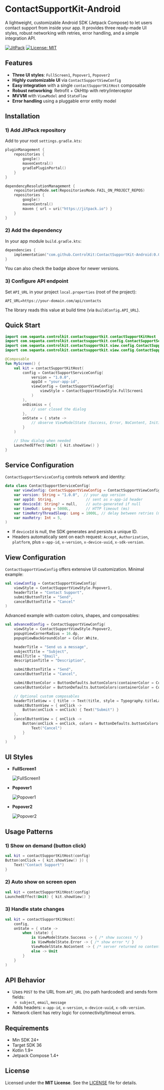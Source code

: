 # ContactSupportKit-Android

A lightweight, customizable Android SDK (Jetpack Compose) to let users contact support from inside your app. It provides three ready-made UI styles, robust networking with retries, error handling, and a simple integration API.

[![JitPack](https://jitpack.io/v/ControlKit/ContactSupportKit-Android.svg)](https://jitpack.io/#ControlKit/ContactSupportKit-Android) [![License: MIT](https://img.shields.io/badge/License-MIT-yellow.svg)](LICENSE)

## Features
- **Three UI styles**: `FullScreen1`, `Popover1`, `Popover2`
- **Highly customizable UI** via `ContactSupportViewConfig`
- **Easy integration** with a single `contactSupportKitHost` composable
- **Robust networking**: Retrofit + OkHttp with retry/interceptor
- **MVVM** with `ViewModel` and `StateFlow`
- **Error handling** using a pluggable error entity model

## Installation

### 1) Add JitPack repository
Add to your root `settings.gradle.kts`:
```kotlin
pluginManagement {
    repositories {
        google()
        mavenCentral()
        gradlePluginPortal()
    }
}

dependencyResolutionManagement {
    repositoriesMode.set(RepositoriesMode.FAIL_ON_PROJECT_REPOS)
    repositories {
        google()
        mavenCentral()
        maven { url = uri("https://jitpack.io") }
    }
}
```

### 2) Add the dependency
In your app module `build.gradle.kts`:
```kotlin
dependencies {
    implementation("com.github.ControlKit:ContactSupportKit-Android:0.0.1")
}
```
You can also check the badge above for newer versions.

### 3) Configure API endpoint
Set `API_URL` in your project `local.properties` (root of the project):
```properties
API_URL=https://your-domain.com/api/contacts
```
The library reads this value at build time (via `BuildConfig.API_URL`).

## Quick Start

```kotlin
import com.sepanta.controlkit.contactsupportkit.contactSupportKitHost
import com.sepanta.controlkit.contactsupportkit.config.ContactSupportServiceConfig
import com.sepanta.controlkit.contactsupportkit.view.config.ContactSupportViewConfig
import com.sepanta.controlkit.contactsupportkit.view.config.ContactSupportViewStyle

@Composable
fun MyScreen() {
    val kit = contactSupportKitHost(
        config = ContactSupportServiceConfig(
            version = "1.0.0",
            appId = "your-app-id",
            viewConfig = ContactSupportViewConfig(
                viewStyle = ContactSupportViewStyle.FullScreen1
            )
        ),
        onDismiss = {
            // user closed the dialog
        },
        onState = { state ->
            // observe ViewModelState (Success, Error, NoContent, Initial)
        }
    )

    // Show dialog when needed
    LaunchedEffect(Unit) { kit.showView() }
}
```

## Service Configuration
`ContactSupportServiceConfig` controls network and identity:
```kotlin
data class ContactSupportServiceConfig(
    var viewConfig: ContactSupportViewConfig = ContactSupportViewConfig(),
    var version: String = "1.0.0",  // your app version
    var appId: String,               // sent as x-app-id header
    var deviceId: String? = null,    // auto-generated if null
    var timeOut: Long = 5000L,       // HTTP timeout (ms)
    var timeRetryThreadSleep: Long = 1000L, // delay between retries (ms)
    var maxRetry: Int = 5,
)
```
- If `deviceId` is null, the SDK generates and persists a unique ID.
- Headers automatically sent on each request: `Accept`, `Authorization`, `platform`, plus `x-app-id`, `x-version`, `x-device-uuid`, `x-sdk-version`.

## View Configuration
`ContactSupportViewConfig` offers extensive UI customization. Minimal example:
```kotlin
val viewConfig = ContactSupportViewConfig(
    viewStyle = ContactSupportViewStyle.Popover1,
    headerTitle = "Contact Support",
    submitButtonTitle = "Send",
    cancelButtonTitle = "Cancel"
)
```
Advanced example with custom colors, shapes, and composables:
```kotlin
val advancedConfig = ContactSupportViewConfig(
    viewStyle = ContactSupportViewStyle.Popover2,
    popupViewCornerRadius = 16.dp,
    popupViewBackGroundColor = Color.White,

    headerTitle = "Send us a message",
    subjectTitle = "Subject",
    emailTitle = "Email",
    descriptionTitle = "Description",

    submitButtonTitle = "Send",
    cancelButtonTitle = "Cancel",

    submitButtonColor = ButtonDefaults.buttonColors(containerColor = Color(0xFF1976D2)),
    cancelButtonColor = ButtonDefaults.buttonColors(containerColor = Color.Transparent),

    // Optional custom composables
    headerTitleView = { title -> Text(title, style = Typography.titleLarge) },
    submitButtonView = { onClick ->
        Button(onClick = onClick) { Text("Submit") }
    },
    cancelButtonView = { onClick ->
        Button(onClick = onClick, colors = ButtonDefaults.buttonColors(Color.Transparent)) {
            Text("Cancel")
        }
    }
)
```

## UI Styles
- **FullScreen1**

  ![FullScreen1](docs/images/fullscreen1.png)

- **Popover1**

  ![Popover1](docs/images/popover1.png)

- **Popover2**

  ![Popover2](docs/images/popover2.png)

## Usage Patterns

### 1) Show on demand (button click)
```kotlin
val kit = contactSupportKitHost(config)
Button(onClick = { kit.showView() }) {
    Text("Contact Support")
}
```

### 2) Auto show on screen open
```kotlin
val kit = contactSupportKitHost(config)
LaunchedEffect(Unit) { kit.showView() }
```

### 3) Handle state changes
```kotlin
val kit = contactSupportKitHost(
    config,
    onState = { state ->
        when (state) {
            is ViewModelState.Success -> { /* show success */ }
            is ViewModelState.Error -> { /* show error */ }
            ViewModelState.NoContent -> { /* server returned no content */ }
            else -> Unit
        }
    }
)
```

## API Behavior
- Uses `POST` to the URL from `API_URL` (no path hardcoded) and sends form fields:
  - `subject`, `email`, `message`
- Adds headers: `x-app-id`, `x-version`, `x-device-uuid`, `x-sdk-version`.
- Network client has retry logic for connectivity/timeout errors.

## Requirements
- Min SDK 24+
- Target SDK 36
- Kotlin 1.9+
- Jetpack Compose 1.4+

## License
Licensed under the **MIT License**. See the [LICENSE](LICENSE) file for details.
